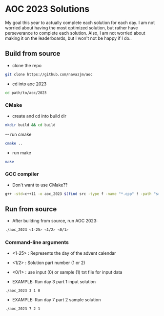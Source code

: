 # AOC 2023 Solutions

My goal this year to actually complete each solution for each day.
I am not worried about having the most optimized solution, but rather
have perseverance to complete each solution. Also, I am not worried about
making it on the leaderboards, but I won't not be happy if I do..

## Build from source

- clone the repo

```bash
git clone https://github.com/navazjm/aoc
```

- cd into aoc 2023

```bash
cd path/to/aoc/2023
```

### CMake

- create and cd into build dir

```bash
mkdir build && cd build
```

-- run cmake
```bash
cmake ..
```

- run make
```bash
make
```

### GCC compiler

- Don't want to use CMake??

```bash
g++ -std=c++11 -o aoc_2023 $(find src -type f -name "*.cpp" ! -path "src/template/*") -Iinclude
```

## Run from source

- After building from source, run AOC 2023:

```bash
./aoc_2023 <1-25> <1/2> <0/1>
```

### Command-line arguments

- <1-25> : Represents the day of the advent calendar

- <1/2> : Solution part number (1 or 2)

- <0/1> : use input (0) or sample (1) txt file for input data 

- EXAMPLE: Run day 3 part 1 input solution

```bash
./aoc_2023 3 1 0
```

- EXAMPLE: Run day 7 part 2 sample solution

```bash
./aoc_2023 7 2 1
```

